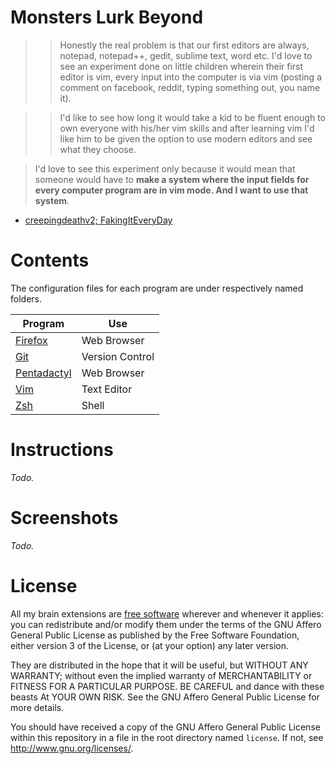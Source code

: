 # Monsters Lurk Beyond

>> Honestly the real problem is that our first editors are always, notepad,
>> notepad++, gedit, sublime text, word etc. I'd love to see an experiment done
>> on little children wherein their first editor is vim, every input into the
>> computer is via vim (posting a comment on facebook, reddit, typing something
>> out, you name it).
 
>> I'd like to see how long it would take a kid to be fluent enough to own
>> everyone with his/her vim skills and after learning vim I'd like him to be
>> given the option to use modern editors and see what they choose.

> I'd love to see this experiment only because it would mean that someone
> would have to **make a system where the input fields for every computer
> program are in vim mode. And I want to use that system**.

- [creepingdeathv2; FakingItEveryDay][quote]

[quote]: https://www.reddit.com/r/vim/comments/2ww6fv/this_is_your_brain_on_vim/couym1j

# Contents

The configuration files for each program are under respectively named folders.

Program       | Use
-------       | ---
[Firefox]     | Web Browser
[Git]         | Version Control
[Pentadactyl] | Web Browser
[Vim]         | Text Editor
[Zsh]         | Shell

[Firefox]:      https://mozilla.org/firefox
[Git]:          http://git-scm.com/
[Pentadactyl]:  http://5digits.org/pentadactyl/
[Vim]:          http://www.vim.org/
[Zsh]:          http://www.zsh.org/

# Instructions

*Todo.*

# Screenshots

*Todo.*

# License

All my brain extensions are [free software] wherever and whenever it applies:
you can redistribute and/or modify them under the terms of the GNU Affero
General Public License as published by the Free Software Foundation, either
version 3 of the License, or (at your option) any later version.

They are distributed in the hope that it will be useful, but WITHOUT ANY
WARRANTY; without even the implied warranty of MERCHANTABILITY or FITNESS FOR A
PARTICULAR PURPOSE. BE CAREFUL and dance with these beasts At YOUR OWN RISK.
See the GNU Affero General Public License for more details.

You should have received a copy of the GNU Affero General Public License within
this repository in a file in the root directory named `license`. If not, see
<http://www.gnu.org/licenses/>.

[free software]: https://www.gnu.org/philosophy/free-sw.html
